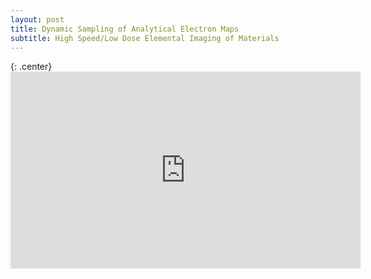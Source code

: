 ```yaml
---
layout: post
title: Dynamic Sampling of Analytical Electron Maps
subtitle: High Speed/Low Dose Elemental Imaging of Materials
---
```


{: .center} <iframe width="560" height="315" src="https://www.youtube.com/embed/GqyyLX3Q29Y?rel=0" frameborder="0" allow="autoplay; encrypted-media" allowfullscreen></iframe>
